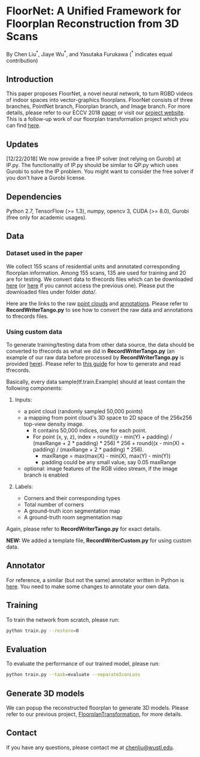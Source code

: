 # FloorNet: A Unified Framework for Floorplan Reconstruction from 3D Scans
By Chen Liu<sup>\*</sup>, Jiaye Wu<sup>\*</sup>, and Yasutaka Furukawa (<sup>\*</sup> indicates equal contribution)

## Introduction

This paper proposes FloorNet, a novel neural network, to turn RGBD videos of indoor spaces into vector-graphics floorplans. FloorNet consists of three branches, PointNet branch, Floorplan branch, and Image branch. For more details, please refer to our ECCV 2018 [paper](https://arxiv.org/abs/1804.00090) or visit our [project website](http://art-programmer.github.io/floornet.html). This is a follow-up work of our floorplan transformation project which you can find [here](https://github.com/art-programmer/FloorplanTransformation).

## Updates
[12/22/2018] We now provide a free IP solver (not relying on Gurobi) at IP.py. The functionality of IP.py should be similar to QP.py which uses Gurobi to solve the IP problem. You might want to consider the free solver if you don't have a Gurobi license.

## Dependencies
Python 2.7, TensorFlow (>= 1.3), numpy, opencv 3, CUDA (>= 8.0), Gurobi (free only for academic usages).

## Data

### Dataset used in the paper

We collect 155 scans of residential units and annotated corresponding floorplan information. Among 155 scans, 135 are used for training and 20 are for testing. We convert data to tfrecords files which can be downloaded [here](https://drive.google.com/open?id=16lyX_xTiALUzKyst86WJHlhpTDr8XPF_) (or [here](https://mega.nz/#F!5yQy0b5T!ykkR4dqwGO9J5EwnKT_GBw) if you cannot access the previous one). Please put the downloaded files under folder *data/*.

Here are the links to the raw [point clouds](https://drive.google.com/open?id=1JJlD0qsgMpiU5Jq9TNm3uDPjvqi88aZn) and [annotations](https://drive.google.com/open?id=1hYDE2SXLA8Cq7LEK67xO-UMeTSPJ5rcB). Please refer to **RecordWriterTango.py** to see how to convert the raw data and annotations to tfrecords files.


### Using custom data

To generate training/testing data from other data source, the data should be converted to tfrecords as what we did in **RecordWriterTango.py** (an example of our raw data before processed by **RecordWriterTango.py** is provided [here](https://mega.nz/#!dnohjKZa!I3NJZ806vNK-UYp-ap7OynGnS5E-E5AK_z5WsX8n1Ls)). Please refer to [this guide](http://warmspringwinds.github.io/tensorflow/tf-slim/2016/12/21/tfrecords-guide/) for how to generate and read tfrecords. 

Basically, every data sample(tf.train.Example) should at least contain the following components:


1. Inputs:

	- a point cloud (randomly sampled 50,000 points)
	- a mapping from point cloud's 3D space to 2D space of the 256x256 top-view density image.
		- It contains 50,000 indices, one for each point.
		- For point (x, y, z), index = round((y - min(Y) + padding) / (maxRange + 2 * padding) * 256) * 256 + round((x - min(X) + padding) / (maxRange + 2 * padding) * 256).
			- maxRange = max(max(X) - min(X), max(Y) - min(Y))
			- padding could be any small value, say 0.05 maxRange
	- optional: image features of the RGB video stream, if the image branch is enabled

2. Labels:

	- Corners and their corresponding types
	- Total number of corners
	- A ground-truth icon segmentation map
	- A ground-truth room segmentation map
	
Again, please refer to 	**RecordWriterTango.py** for exact details.

**NEW:** We added a template file, **RecordWriterCustom.py** for using custom data.


## Annotator
For reference, a similar (but not the same) annotator written in Python is [here](https://github.com/art-programmer/FloorplanAnnotator). You need to make some changes to annotate your own data.

## Training
To train the network from scratch, please run:
```bash
python train.py --restore=0
```

## Evaluation
To evaluate the performance of our trained model, please run:
```bash
python train.py --task=evaluate --separateIconLoss
```

## Generate 3D models
We can popup the reconstructed floorplan to generate 3D models. Please refer to our previous project, [FloorplanTransformation](https://github.com/art-programmer/FloorplanTransformation), for more details.

## Contact

If you have any questions, please contact me at chenliu@wustl.edu.
